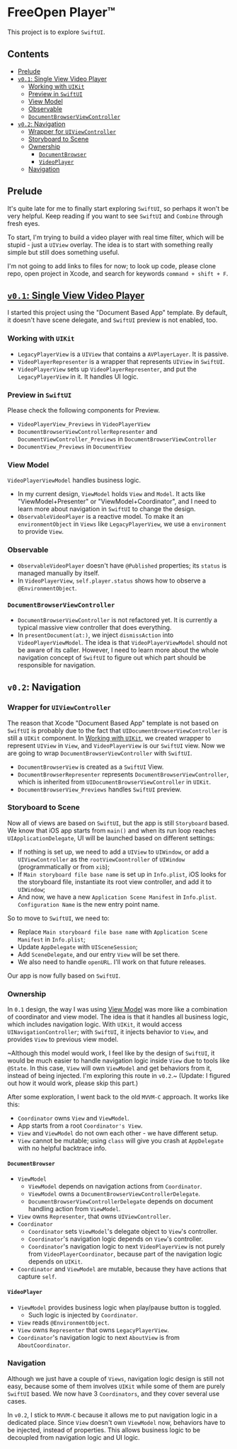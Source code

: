 # FreeOpen Player™

This project is to explore `SwiftUI`.

<!-- START doctoc generated TOC please keep comment here to allow auto update -->
<!-- DON'T EDIT THIS SECTION, INSTEAD RE-RUN doctoc TO UPDATE -->
## Contents

- [Prelude](#prelude)
- [`v0.1`: Single View Video Player](#v01-single-view-video-player)
  - [Working with `UIKit`](#working-with-uikit)
  - [Preview in `SwiftUI`](#preview-in-swiftui)
  - [View Model](#view-model)
  - [Observable](#observable)
  - [`DocumentBrowserViewController`](#documentbrowserviewcontroller)
- [`v0.2`: Navigation](#v02-navigation)
  - [Wrapper for `UIViewController`](#wrapper-for-uiviewcontroller)
  - [Storyboard to Scene](#storyboard-to-scene)
  - [Ownership](#ownership)
    - [`DocumentBrowser`](#documentbrowser)
    - [`VideoPlayer`](#videoplayer)
  - [Navigation](#navigation)

<!-- END doctoc generated TOC please keep comment here to allow auto update -->

## Prelude

It's quite late for me to finally start exploring `SwiftUI`, so perhaps it won't be very helpful. Keep reading if you want to see `SwiftUI` and `Combine` through fresh eyes.

To start, I'm trying to build a video player with real time filter, which will be stupid - just a `UIView` overlay. The idea is to start with something really simple but still does something useful.

I'm not going to add links to files for now; to look up code, please clone repo, open project in Xcode, and search for keywords `command + shift + F`.

## [`v0.1`: Single View Video Player](https://github.com/superarts/FreeOpen-Player/tree/0.1-single-view)

I started this project using the "Document Based App" template. By default, it doesn't have scene delegate, and `SwiftUI` preview is not enabled, too.

### Working with `UIKit`

- `LegacyPlayerView` is a `UIView` that contains a `AVPlayerLayer`. It is passive.
- `VideoPlayerRepresenter` is a wrapper that represents `UIView` in `SwiftUI`.
- `VideoPlayerView` sets up `VideoPlayerRepresenter`, and put the `LegacyPlayerView` in it. It handles UI logic.

### Preview in `SwiftUI`

Please check the following components for Preview.

- `VideoPlayerView_Previews` in `VideoPlayerView`
- `DocumentBrowserViewControllerRepresenter` and `DocumentViewController_Previews` in `DocumentBrowserViewController`
- `DocumentView_Previews` in `DocumentView`

### View Model

`VideoPlayerViewModel` handles business logic.

- In my current design, `ViewModel` holds `View` and `Model`. It acts like "ViewModel+Presenter" or "ViewModel+Coordinator", and I need to learn more about navigation in `SwiftUI` to change the design.
- `ObservableVideoPlayer` is a reactive model. To make it an `environmentObject` in `Views` like `LegacyPlayerView`, we use a `environment` to provide `View`.

### Observable

- `ObservableVideoPlayer` doesn't have `@Published` properties; its `status` is managed manually by itself.
- In `VideoPlayerView`, `self.player.status` shows how to observe a `@EnvironmentObject`.

### `DocumentBrowserViewController`

- `DocumentBrowserViewController` is not refactored yet. It is currently a typical massive view controller that does everything.
- In `presentDocument(at:)`, we inject `dismissAction` into `VideoPlayerViewModel`. The idea is that `VideoPlayerViewModel` should not be aware of its caller. However, I need to learn more about the whole navigation concept of `SwiftUI` to figure out which part should be responsible for navigation.

## `v0.2`: Navigation

### Wrapper for `UIViewController`

The reason that Xcode "Document Based App" template is not based on `SwiftUI` is probably due to the fact that `UIDocumentBrowserViewController` is still a `UIKit` component. In [Working with `UIKit`](#working-with-uikit), we created wrapper to represent `UIView` in `View`, and `VideoPlayerView` is our `SwiftUI` view. Now we are going to wrap `DocumentBrowserViewController` with `SwiftUI`.

- `DocumentBrowserView` is created as a `SwiftUI` View.
- `DocumentBrowserRepresenter` represents `DocumentBrowserViewController`, which is inherited from `UIDocumentBrowserViewController` in `UIKit`.
- `DocumentBrowserView_Previews` handles `SwiftUI` preview.

### Storyboard to Scene

Now all of views are based on `SwiftUI`, but the app is still `Storyboard` based. We know that iOS app starts from `main()` and when its run loop reaches `UIApplicationDelegate`, UI will be launched based on different settings:

- If nothing is set up, we need to add a `UIView` to `UIWindow`, or add a `UIViewController` as the `rootViewCoontroller` of `UIWindow` (programmatically or from `xib`);
- If `Main storyboard file base name` is set up in `Info.plist`, iOS looks for the storyboard file, instantiate its root view controller, and add it to `UIWindow`;
- And now, we have a new `Application Scene Manifest` in `Info.plist`. `Configuration Name` is the new entry point name.

So to move to `SwiftUI`, we need to:

- Replace `Main storyboard file base name` with `Application Scene Manifest` in `Info.plist`;
- Update `AppDelegate` with `UISceneSession`;
- Add `SceneDelegate`, and our entry `View` will be set there.
- We also need to handle `openURL`. I'll work on that future releases.

Our app is now fully based on `SwiftUI`. 

### Ownership

In `0.1` design, the way I was using [View Model](#view-model) was more like a combination of coordinator and view model. The idea is that it handles all business logic, which includes navigation logic. With `UIKit`, it would access `UINavigationController`; with `SwiftUI`, it injects behavior to `View`, and provides `View` to previous view model.

~Although this model would work, I feel like by the design of `SwiftUI`, it would be much easier to handle navigation logic inside `View` due to tools like `@State`. In this case, `View` will own `ViewModel` and get behaviors from it, instead of being injected. I'm exploring this route in `v0.2`.~
(Update: I figured out how it would work, please skip this part.)

After some exploration, I went back to the old `MVVM-C` approach. It works like this:

- `Coordinator` owns `View` and `ViewModel`.
- App starts from a root `Coordinator's View`.
- `View` and `ViewModel` do not own each other - we have different setup.
- `View` cannot be mutable; using `class` will give you crash at `AppDelegate` with no helpful backtrace info.

#### `DocumentBrowser`

- `ViewModel`
  - `ViewModel` depends on navigation actions from `Coordinator`.
  - `ViewModel` owns a `DocumentBrowserViewControllerDelegate`.
  - `DocumentBrowserViewControllerDelegate` depends on document handling action from `ViewModel`.
- `View` owns `Representer`, that owns `UIViewController`.
- `Coordinator`
  - `Coordinator` sets `ViewModel`'s delegate object to `View`'s controller.
  - `Coordinator`'s navigation logic depends on `View`'s controller.
  - `Coordinator`'s navigation logic to next `VideoPlayerView` is not purely from `VideoPlayerCoordinator`, because part of the navigation logic depends on `UIKit`.
- `Coordinator` and `ViewModel` are mutable, because they have actions that capture `self`.

#### `VideoPlayer`

- `ViewModel` provides business logic when play/pause button is toggled.
  - Such logic is injected by `Coordinator`.
- `View` reads `@EnvironmentObject`.
- `View` owns `Representer` that owns `LegacyPlayerView`.
- `Coordinator`'s navigation logic to next `AboutView` is from `AboutCoordinator`.

### Navigation

Although we just have a couple of `Views`, navigation logic design is still not easy, because some of them involves `UIKit` while some of them are purely `SwiftUI` based. We now have 3 `Coordinators`, and they cover several use cases.

In `v0.2`, I stick to `MVVM-C` because it allows me to put navigation logic in a dedicated place. Since `View` doesn't own `ViewModel` now, behaviors have to be injected, instead of properties. This allows business logic to be decoupled from navigation logic and UI logic.